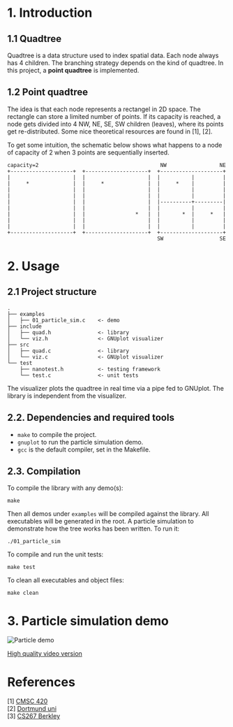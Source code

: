 # 1. Introduction

## 1.1 Quadtree

Quadtree is a data structure used to index spatial data. Each node always has 4
children. The branching strategy depends on the kind of quadtree. In this
project, a **point quadtree** is implemented.

## 1.2 Point quadtree

The idea is that each node represents a rectangel in 2D space. The rectangle can
store a limited number of points. If its capacity is reached, a node gets
divided into 4 NW, NE, SE, SW children (leaves), where its points get
re-distributed. Some nice theoretical resources are found in [1], [2].

To get some intuition, the schematic below shows what happens to a node of
capacity of 2 when 3 points are sequentially inserted.
```
capacity=2                                       NW                 NE
+--------------------+  +--------------------+  +--------------------+
|                    |  |                    |  |          |         |
|     *              |  |     *              |  |     *    |         |
|                    |  |                    |  |          |         |
|                    |  |                    |  |          |         |
|                    |  |                    |  |----------+---------|
|                    |  |                    |  |          |         |
|                    |  |                *   |  |       *  |     *   |
|                    |  |                    |  |          |         |
|                    |  |                    |  |          |         | 
+--------------------+  +--------------------+  +--------------------+
                                                SW                  SE
```

# 2. Usage

## 2.1 Project structure
```
.
├── examples
│   ├── 01_particle_sim.c    <- demo
├── include
│   ├── quad.h               <- library
│   └── viz.h                <- GNUplot visualizer
├── src
│   ├── quad.c               <- library
│   └── viz.c                <- GNUplot visualizer
└── test
    ├── nanotest.h           <- testing framework
    └── test.c               <- unit tests
```
The visualizer plots the quadtree in real time via a pipe fed to GNUplot. The
library is independent from the visualizer.

## 2.2. Dependencies and required tools

* `make` to compile the project.
* `gnuplot` to run the particle simulation demo.
* `gcc` is the default compiler, set in the Makefile.

## 2.3. Compilation

To compile the library with any demo(s):
```
make
```
Then all demos under `examples` will be compiled against the library. All
executables will be generated in the root. A particle simulation to demonstrate
how the tree works has been written. To run it:
```
./01_particle_sim
```
To compile and run the unit tests:
```
make test
```
To clean all executables and object files:
```
make clean
```

# 3. Particle simulation demo

![Particle
demo](https://raw.githubusercontent.com/leonmavr/quad-tree/refs/heads/master/assets/01_particle_sim.gif)
  
[High quality video
version](https://github.com/leonmavr/quad-tree/blob/master/assets/01_particle_sim.mp4)

# References

\[1\] [CMSC 420](https://www.cs.cmu.edu/~ckingsf/bioinfo-lectures/quadtrees.pdf)  
\[2\] [Dortmund
uni](https://ls11-www.cs.tu-dortmund.de/_media/buchin/teaching/akda_ws21/quadtrees.pdf)  
\[3\] [CS267 Berkley](https://people.eecs.berkeley.edu/~demmel/cs267/lecture26/lecture26.html)
